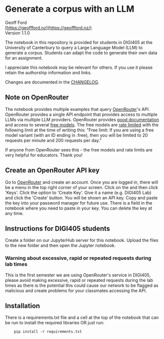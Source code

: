 # Generate a corpus with an LLM  

Geoff Ford  
[https://geoffford.nz](https://geoffford.nz/)  
Version 1.1.0

The notebook in this repository is provided for students in DIGI405 at the University of Canterbury to query a Large Language Model (LLM) to generate a corpus. Students can adapt the code to generate their own data for an assignment.  

I appreciate this notebook may be relevant for others. If you use it please retain the authorship information and links.  

Changes are documented in the [CHANGELOG](changelog.md).

## Note on OpenRouter

The notebook provides multiple examples that query [OpenRouter](https://openrouter.ai/)'s API. OpenRouter provides a single API endpoint that provides access to multiple LLMs via multiple LLM providers. OpenRouter provides [good documentation](https://openrouter.ai/docs) and access to several [free models](https://openrouter.ai/models?max_price=0). The free models are [rate limited](https://openrouter.ai/docs/limits) with the following limit at the time of writing this: "Free limit: If you are using a free model variant (with an ID ending in :free), then you will be limited to 20 requests per minute and 200 requests per day."  

If anyone from OpenRouter sees this - the free models and rate limits are very helpful for educators. Thank you!  

## Create an OpenRouter API key

Go to [OpenRouter](https://openrouter.ai/) and create an account. Once you are logged in, there will be a menu in the top right corner of your screen. Click on the and then click 'Keys'. Click the option to 'Create Key'. Give it a name (e.g. DIGI405 Lab) and click the 'Create' button. You will be shown an API key. Copy and paste the key into your password manager for future use. There is a field in the notebook where you need to paste in your key. You can delete the key at any time.   

## Instructions for DIGI405 students

Create a folder on our JupyterHub server for this notebook. Upload the files to the new folder and then open the Jupyter notebook.  

### Warning about excessive, rapid or repeated requests during lab times

This is the first semester we are using OpenRouter's service in DIGI405, please avoid making excessive, rapid or repeated requests during the lab times as there is the potential this could cause our network to be flagged as malicious and create problems for your classmates accessing the API.  

## Installation  

There is a requirements.txt file and a cell at the top of the notebook that can be run to install the required libraries OR just run:  

```
    pip install -r requirements.txt
```
